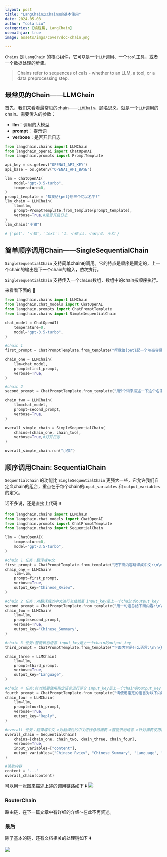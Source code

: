 ```yaml
---
layout: post
title: "LangChain之Chains的基本使用"
date: 2024-05-08
author: "cola Liu"
categories: [编程篇, LangChain]
usemathjax: true
image: assets/imgs/cover/doc-chain.png

---
```



`Chains` 是 `LangChain` 的核心组件，它可以是一个`LLM`调用、一个`tool`工具，或者一个数据处理的步骤。

> Chains refer to sequences of calls - whether to an LLM, a tool, or a data preprocessing step.


## 最常见的Chain——LLMChain
首先，我们来看看最常见的chain——`LLMChain`，顾名思义，就是一个`LLM`调用的chain。需要传入的参数：

- **llm**：调用的大模型
- **prompt**： 提示词
- **verbose**：是否开启日志

```python
from langchain.chains import LLMChain
from langchain_openai import ChatOpenAI
from langchain.prompts import PromptTemplate

api_key = os.getenv("OPENAI_API_KEY")
api_base = os.getenv("OPENAI_API_BASE")

llm = ChatOpenAI(
    model="gpt-3.5-turbo",
    temperature=0,
)
prompt_template = "帮我给{pet}想三个可以名字?"
llm_chain = LLMChain(
    llm=llm,
    prompt=PromptTemplate.from_template(prompt_template),
    verbose=True,#是否开启日志
)
llm_chain("小猫")

# {'pet': '小猫', 'text': '1. 小花\n2. 小米\n3. 小丸'}
```

## 简单顺序调用Chain——SingleSequentialChain
`SingleSequentialChain` 支持简单chain的调用。它的特点是顺序是固定的，上一个chain的输出是下一个chain的输入，依次执行。

`SingleSequentialChain` 支持传入一个`chains`数组，数组中的chain按顺序执行。

来看看下面的 🌰
```python
from langchain.chains import LLMChain
from langchain.chat_models import ChatOpenAI
from langchain.prompts import ChatPromptTemplate
from langchain.chains import SimpleSequentialChain

chat_model = ChatOpenAI(
    temperature=0,
    model="gpt-3.5-turbo",
)

#chain 1
first_prompt = ChatPromptTemplate.from_template("帮我给{pet}起一个响亮容易记忆的名字?")

chain_one = LLMChain(
    llm=chat_model,
    prompt=first_prompt,
    verbose=True,
)

#chain 2
second_prompt = ChatPromptTemplate.from_template("用5个词来描述一下这个名字：{pet_name}")

chain_two = LLMChain(
    llm=chat_model,
    prompt=second_prompt,
    verbose=True,
)

overall_simple_chain = SimpleSequentialChain(
    chains=[chain_one, chain_two],
    verbose=True,#打开日志
)

overall_simple_chain.run("小猫")
```

## 顺序调用Chain: SequentialChain
`SequentialChain` 的功能比 `SingleSequentialChain` 更强大一些，它允许我们自定义chain的组合，重点在于每个chain的`input_variables` 和 `output_variables` 的定义。

话不多说，还是直接上代码 ⬇️
```python
from langchain.chains import LLMChain
from langchain.chat_models import ChatOpenAI
from langchain.prompts import ChatPromptTemplate
from langchain.chains import SequentialChain

llm = ChatOpenAI(
    temperature=0,
    model="gpt-3.5-turbo",
)

#chain 1 任务：翻译成中文
first_prompt = ChatPromptTemplate.from_template("把下面内容翻译成中文:\n\n{content}")
chain_one = LLMChain(
    llm=llm,
    prompt=first_prompt,
    verbose=True,
    output_key="Chinese_Rview",
)

#chain 2 任务：对翻译后的中文进行总结摘要 input_key是上一个chain的output_key
second_prompt = ChatPromptTemplate.from_template("用一句话总结下面内容:\n\n{Chinese_Rview}")
chain_two = LLMChain(
    llm=llm,
    prompt=second_prompt,
    verbose=True,
    output_key="Chinese_Summary",
)

#chain 3 任务:智能识别语言 input_key是上一个chain的output_key
third_prompt = ChatPromptTemplate.from_template("下面内容是什么语言:\n\n{Chinese_Summary}")

chain_three = LLMChain(
    llm=llm,
    prompt=third_prompt,
    verbose=True,
    output_key="Language",
)

#chain 4 任务:针对摘要使用指定语言进行评论 input_key是上一个chain的output_key   
fourth_prompt = ChatPromptTemplate.from_template("请使用指定的语言对以下内容进行回复:\n\n内容:{Chinese_Summary}\n\n语言:{Language}")
chain_four = LLMChain(
    llm=llm,
    prompt=fourth_prompt,
    verbose=True,
    output_key="Reply",
)

#overall 任务：翻译成中文->对翻译后的中文进行总结摘要->智能识别语言->针对摘要使用指定语言进行评论
overall_chain = SequentialChain(
    chains=[chain_one, chain_two, chain_three, chain_four],
    verbose=True,
    input_variables=["content"],
    output_variables=["Chinese_Rview", "Chinese_Summary", "Language", "Reply"],
)

#读取内容
content = "..."
overall_chain(content)
```
可以用一张图来描述上述的调用链路如下 ⬇️
<img src="/assets/imgs/ai/langchain/sequential-chain.png" />

### RouterChain
路由链，在下一篇文章中有详细的介绍～在此不再赘述。

### 最后
除了基本的链，还有文档相关的处理链如下 ⬇️

<img src="/assets/imgs/ai/langchain/doc-chain.png" />